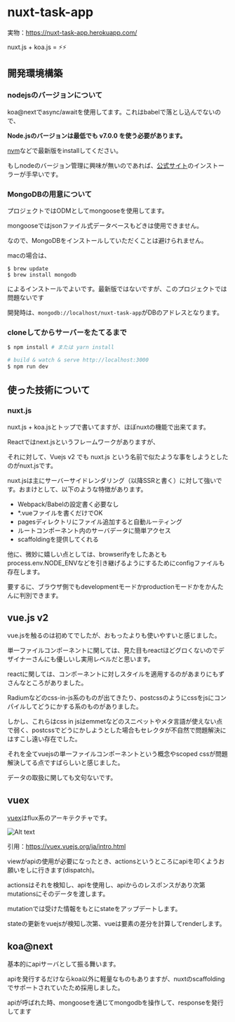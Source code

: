 # nuxt-task-app

実物：https://nuxt-task-app.herokuapp.com/

nuxt.js + koa.js = ⚡⚡

## 開発環境構築

### nodejsのバージョンについて

koa@nextでasync/awaitを使用してます。これはbabelで落とし込んでないので、

**Node.jsのバージョンは最低でも v7.0.0 を使う必要があります。**

[nvm](https://github.com/creationix/nvm)などで最新版をinstallしてください。

もしnodeのバージョン管理に興味が無いのであれば、[公式サイト](https://nodejs.org/ja/)のインストーラーが手早いです。

### MongoDBの用意について

プロジェクトではODMとしてmongooseを使用してます。

mongooseではjsonファイル式データベースもどきは使用できません。

なので、MongoDBをインストールしていただくことは避けられません。

macの場合は、

```
$ brew update
$ brew install mongodb
```

によるインストールでよいです。最新版ではないですが、このプロジェクトでは問題ないです

開発時は、`mongodb://localhost/nuxt-task-app`がDBのアドレスとなります。

### cloneしてからサーバーをたてるまで

``` bash
$ npm install # または yarn install

# build & watch & serve http://localhost:3000
$ npm run dev
```

## 使った技術について

### nuxt.js

nuxt.js + koa.jsとトップで書いてますが、ほぼnuxtの機能で出来てます。

Reactではnext.jsというフレームワークがありますが、

それに対して、Vuejs v2 でも nuxt.js という名前で似たような事をしようとしたのがnuxt.jsです。

nuxt.jsは主にサーバーサイドレンダリング（以降SSRと書く）に対して強いです。おまけとして、以下のような特徴があります。

* Webpack/Babelの設定書く必要なし
* *.vueファイルを書くだけでOK
* pagesディレクトリにファイル追加すると自動ルーティング
* ルートコンポーネント内のサーバデータに簡単アクセス
* scaffoldingを提供してくれる

他に、微妙に嬉しい点としては、browserifyをしたあともprocess.env.NODE_ENVなどを引き継げるようにするためにconfigファイルも存在します。

要するに、ブラウザ側でもdevelopmentモードかproductionモードかをかんたんに判別できます。

## vue.js v2

vue.jsを触るのは初めてでしたが、おもったよりも使いやすいと感じました。

単一ファイルコンポーネントに関しては、見た目もreactほどグロくないのでデザイナーさんにも優しいし実用レベルだと思います。

reactに関しては、コンポーネントに対しスタイルを適用するのがあまりにもずさんなところがありました。

Radiumなどのcss-in-js系のものが出てきたり、postcssのようにcssをjsにコンパイルしてどうにかする系のものがありました。

しかし、これらはcss in jsはemmetなどのスニペットやメタ言語が使えない点で弱く、postcssでどうにかしようとした場合もセレクタが不自然で問題解決にはすこし遠い存在でした。

それを全てvuejsの単一ファイルコンポーネントという概念やscoped cssが問題解決してる点ですばらしいと感じました。

データの取扱に関しても文句ないです。

## vuex

[vuex](https://vuex.vuejs.org/ja/intro.html)はflux系のアーキテクチャです。

![Alt text](./1490028379776.png)

引用：https://vuex.vuejs.org/ja/intro.html

viewがapiの使用が必要になったとき、actionsというところにapiを叩くようお願いをしに行きます(dispatch)。

actionsはそれを検知し、apiを使用し、apiからのレスポンスがあり次第mutationsにそのデータを渡します。

mutationでは受けた情報をもとにstateをアップデートします。

stateの更新をvuejsが検知し次第、vueは要素の差分を計算してrenderします。

## koa@next

基本的にapiサーバとして振る舞います。

apiを発行するだけならkoa以外に軽量なものもありますが、nuxtのscaffoldingでサポートされていたため採用しました。

apiが呼ばれた時、mongooseを通じてmongodbを操作して、responseを発行してます
